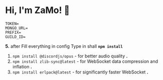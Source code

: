 # Hi, I'm ZaMo! 👋



```env
TOKEN=
MONGO_URL=
PREFIX=
GUILD_ID=
```


**5.** after Fill everything in config Type in shall **`npm install`**



1.  `npm install @discordjs/opus` - for better audio quality **.** <br/>
2.  `npm install zlib-sync@latest` - for WebSocket data compression and inflation **.** <br/>
3.  `npm install erlpack@latest` - for significantly faster WebSocket **.** <br/>


